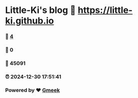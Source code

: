 # Little-Ki's blog :link: https://little-ki.github.io 
### :page_facing_up: [4](https://little-ki.github.io/tag.html) 
### :speech_balloon: 0 
### :hibiscus: 45091 
### :alarm_clock: 2024-12-30 17:51:41 
### Powered by :heart: [Gmeek](https://github.com/Meekdai/Gmeek)

